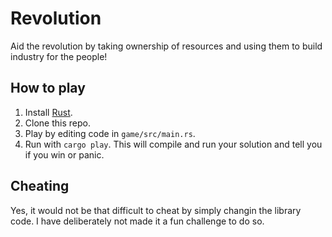 # Revolution
Aid the revolution by taking ownership of resources and using them to build industry for the people!

## How to play
1. Install [Rust](https://www.rust-lang.org/tools/install).
2. Clone this repo.
3. Play by editing code in `game/src/main.rs`.
4. Run with `cargo play`. This will compile and run your solution and tell you if you win or panic.

## Cheating
Yes, it would not be that difficult to cheat by simply changin the library code. I have deliberately not made it a fun challenge to do so.

